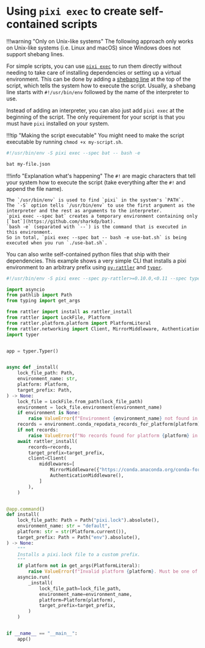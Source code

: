 
# Using `pixi exec` to create self-contained scripts

!!!warning "Only on Unix-like systems"
    The following approach only works on Unix-like systems (i.e. Linux and macOS) since Windows does not support shebang lines.

For simple scripts, you can use [`pixi exec`](../reference/cli.md#exec) to run them directly without needing to take care of installing dependencies or setting up a virtual environment.
This can be done by adding a [shebang line](https://en.wikipedia.org/wiki/Shebang_(Unix)) at the top of the script, which tells the system how to execute the script.
Usually, a shebang line starts with `#!/usr/bin/env` followed by the name of the interpreter to use.

Instead of adding an interpreter, you can also just add `pixi exec` at the beginning of the script.
The only requirement for your script is that you must have `pixi` installed on your system.

!!!tip "Making the script executable"
    You might need to make the script executable by running `chmod +x my-script.sh`.

```bash title="use-bat.sh"
#!/usr/bin/env -S pixi exec --spec bat -- bash -e

bat my-file.json
```

!!!info "Explanation what's happening"
    The `#!` are magic characters that tell your system how to execute the script (take everything after the `#!` and append the file name).

    The `/usr/bin/env` is used to find `pixi` in the system's `PATH`.
    The `-S` option tells `/usr/bin/env` to use the first argument as the interpreter and the rest as arguments to the interpreter.
    `pixi exec --spec bat` creates a temporary environment containing only [`bat`](https://github.com/sharkdp/bat).
    `bash -e` (separated with `--`) is the command that is executed in this environment.
    So in total, `pixi exec --spec bat -- bash -e use-bat.sh` is being executed when you run `./use-bat.sh`.

You can also write self-contained python files that ship with their dependencies.
This example shows a very simple CLI that installs a pixi environment to an arbitrary prefix using [`py-rattler`](https://conda.github.io/rattler/py-rattler) and [`typer`](https://typer.tiangolo.com).

```python title="install-pixi-environment-to-prefix.py"
#!/usr/bin/env -S pixi exec --spec py-rattler>=0.10.0,<0.11 --spec typer>=0.15.0,<0.16 -- python

import asyncio
from pathlib import Path
from typing import get_args

from rattler import install as rattler_install
from rattler import LockFile, Platform
from rattler.platform.platform import PlatformLiteral
from rattler.networking import Client, MirrorMiddleware, AuthenticationMiddleware
import typer


app = typer.Typer()


async def _install(
    lock_file_path: Path,
    environment_name: str,
    platform: Platform,
    target_prefix: Path,
) -> None:
    lock_file = LockFile.from_path(lock_file_path)
    environment = lock_file.environment(environment_name)
    if environment is None:
        raise ValueError(f"Environment {environment_name} not found in lock file {lock_file_path}")
    records = environment.conda_repodata_records_for_platform(platform)
    if not records:
        raise ValueError(f"No records found for platform {platform} in lock file {lock_file_path}")
    await rattler_install(
        records=records,
        target_prefix=target_prefix,
        client=Client(
            middlewares=[
                MirrorMiddleware({"https://conda.anaconda.org/conda-forge": ["https://repo.prefix.dev/conda-forge"]}),
                AuthenticationMiddleware(),
            ]
        ),
    )


@app.command()
def install(
    lock_file_path: Path = Path("pixi.lock").absolute(),
    environment_name: str = "default",
    platform: str = str(Platform.current()),
    target_prefix: Path = Path("env").absolute(),
) -> None:
    """
    Installs a pixi.lock file to a custom prefix.
    """
    if platform not in get_args(PlatformLiteral):
        raise ValueError(f"Invalid platform {platform}. Must be one of {get_args(PlatformLiteral)}")
    asyncio.run(
        _install(
            lock_file_path=lock_file_path,
            environment_name=environment_name,
            platform=Platform(platform),
            target_prefix=target_prefix,
        )
    )


if __name__ == "__main__":
    app()
```
